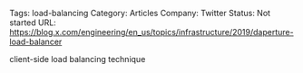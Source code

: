 

Tags: load-balancing
Category: Articles
Company: Twitter
Status: Not started
URL: https://blog.x.com/engineering/en_us/topics/infrastructure/2019/daperture-load-balancer

client-side load balancing technique
